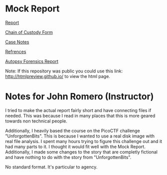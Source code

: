 # Mock Report

[Report](https://github.com/noamgariani11/Mock-Report/blob/main/MockReport.md)

[Chain of Custody Form](https://github.com/noamgariani11/Mock-Report/blob/main/chain-of-custody.pdf)

[Case Notes](https://github.com/noamgariani11/Mock-Report/blob/main/CaseNotes.md)

[Refrences](https://github.com/noamgariani11/Mock-Report/blob/main/references.md)

[Autopsy Forensics Report](https://github.com/noamgariani11/Mock-Report/tree/main/MockReport%20HTML%20Report%2004-16-2023-11-33-24)

Note: If this repository was public you could use this link: http://htmlpreview.github.io/ to view the html page.

# Notes for John Romero (Instructor)

I tried to make the actual report fairly short and have connecting files if needed. This was because I read in many places that this is more geared towards non technical people.

Additionally, I heavily based the course on the PicoCTF challenge "UnforgottenBits". This is because I wanted to use a real disk image with real file analysis. I spent many hours trying to figure this challenge out and it had many parts to it. I thought it would fit well with the Mock Report. Additionally, I made some changes to the story that are completly fictional and have nothing to do with the story from "UnforgottenBits".

No standard format. It's particular to agency.
